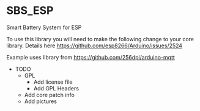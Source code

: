 # SBS_ESP
Smart Battery System for ESP

To use this library you will need to make the following change to your core library. Details here https://github.com/esp8266/Arduino/issues/2524

Example uses library from https://github.com/256dpi/arduino-mqtt

* TODO
  * GPL
    * Add license file
    * Add GPL Headers
  * Add core patch info
  * Add pictures
